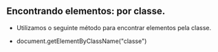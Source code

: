 ## Encontrando elementos: por classe.

- Utilizamos o seguinte método para encontrar elementos pela classe.

- document.getElementByClassName("classe")
